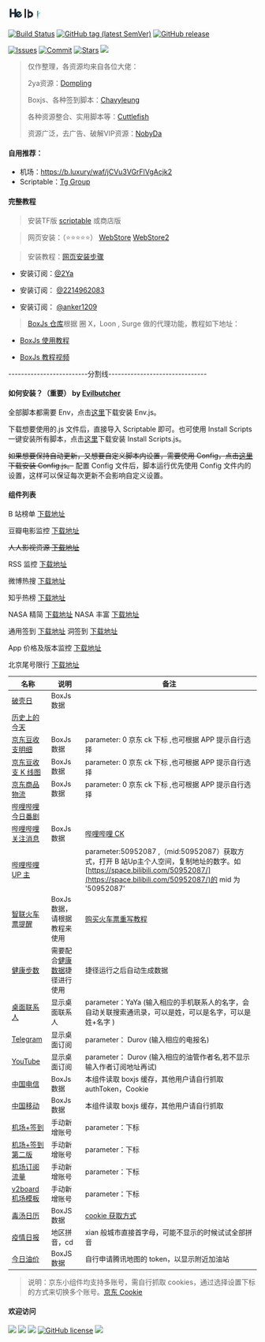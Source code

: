 ## <img src="https://raw.githubusercontent.com/Nan-nx/Nan-nx/main/hello.gif" width="65px">  

[![Build Status](https://github.com/Nan-nx/Scriptable/actions/workflows/build.yml/badge.svg)](https://github.com/Nan-nx/Scriptable/actions)
[![GitHub tag (latest SemVer)](https://img.shields.io/github/tag/Nan-nx/Scriptable.svg)](https://github.com/Nan-nx/Scriptable/tags)
[![GitHub release](https://img.shields.io/github/release/Nan-nx/Scriptable.svg)](https://github.com/Nan-nx/Scriptable/releases)

[![Issues](https://img.shields.io/github/issues/Nan-nx/Scriptable)](https://github.com/Nan-nx/Scriptable/issues)
[![Commit](https://img.shields.io/github/commit-activity/m/Nan-nx/Scriptable?label=commits)](https://github.com/Nan-nx/Scriptable/commits/master)
[![Stars](https://img.shields.io/github/stars/Nan-nx/Scriptable)](https://github.com/Nan-nx/Scriptable/stargazers)
![](https://visitor-badge.glitch.me/badge?page_id=Nan-nx)

> 仅作整理，各资源均来自各位大佬：
> 
> 2ya资源：[Dompling](https://github.com/dompling) 
> 
> Boxjs、各种签到脚本：[Chavyleung](https://github.com/chavyleung)
> 
> 各种资源整合、实用脚本等：[Cuttlefish](https://github.com/ddgksf2013/Cuttlefish)
> 
> 资源广泛，去广告、破解VIP资源：[NobyDa](https://github.com/NobyDa/Script)

#### 自用推荐：
* 机场：https://b.luxury/waf/jCVu3VGrFlVgAcjk2
* Scriptable：[Tg Group](https://t.me/Scriptable_JS)

#### 完整教程

> 安装TF版 [scriptable](https://testflight.apple.com/join/uN1vTqxk)
> 或商店版

> 网页安装：（⭐️⭐️⭐️⭐️⭐️）
> [WebStore](https://scriptablejs.gitee.io/store/#/)
> [WebStore2](https://dompling.github.io/store/#/)

> 安装教程：[网页安装步骤](https://t.me/Scriptable_JS/101536)

- 安装订阅：<a href="https://raw.githubusercontent.com/dompling/Scriptable/master/install.json" download="2214962083.js">@2Ya</a>

- 安装订阅： <a href="https://raw.githubusercontent.com/2214962083/ios-scriptable-tsx/master/%E6%89%93%E5%8C%85%E5%A5%BD%E7%9A%84%E6%88%90%E5%93%81/install.json" download="2214962083.js">@2214962083</a>

- 安装订阅： <a href="https://raw.githubusercontent.com/anker1209/Scriptable/main/install.json" download="anker1209.js">@anker1209</a>
   

>  [BoxJs 仓库](https://github.com/chavyleung/scripts/)根据 圈 X，Loon , Surge 做的代理功能，教程如下地址：

- [BoxJs 使用教程](https://chavyleung.gitbook.io/boxjs/)

- [BoxJs 教程视频](https://youtu.be/eIpBrRxiy0w)


-------------------------分割线-------------------------------

#### 如何安装？（重要） by [Evilbutcher](https://github.com/evilbutcher/Scriptables/blob/master/Install%20Scripts.js)

全部脚本都需要 Env，点击[这里](https://github.com/evilbutcher/Scriptables/blob/master/Env.js)下载安装 Env.js。

下载想要使用的.js 文件后，直接导入 Scriptable 即可。也可使用 Install Scripts 一键安装所有脚本，点击[这里](https://github.com/evilbutcher/Scriptables/blob/master/Install%20Scripts.js)下载安装 Install Scripts.js。

~~如果想要保持自动更新，又想要自定义脚本内设置，需要使用 Config，点击[这里](https://github.com/evilbutcher/Scriptables/blob/master/Config.js)下载安装 Config.js。~~
配置 Config 文件后，脚本运行优先使用 Config 文件内的设置，这样可以保证每次更新不会影响自定义设置。

#### 组件列表
B 站榜单 [下载地址](https://github.com/evilbutcher/Scriptables/blob/master/BilibiliMonitor.js)

豆瓣电影监控 [下载地址](https://github.com/evilbutcher/Scriptables/blob/master/DoubanMonitor.js)

~~人人影视资源 [下载地址](https://github.com/evilbutcher/Scriptables/blob/master/RRShareMonitor.js)~~

RSS 监控 [下载地址](https://github.com/evilbutcher/Scriptables/blob/master/RSSMonitor.js)

微博热搜 [下载地址](https://github.com/evilbutcher/Scriptables/blob/master/WeiboMonitor.js)

知乎热榜 [下载地址](https://github.com/evilbutcher/Scriptables/blob/master/ZhihuMonitor.js)

NASA 精简 [下载地址](https://github.com/evilbutcher/Scriptables/blob/master/NASA.js) NASA 丰富 [下载地址](https://github.com/evilbutcher/Scriptables/blob/master/NASAwDetail.js)

通用签到 [下载地址](https://github.com/evilbutcher/Scriptables/blob/master/Checkin.js) 洞签到 [下载地址](https://github.com/evilbutcher/Scriptables/blob/master/Dler%20Cloud.js)

App 价格及版本监控 [下载地址](https://github.com/evilbutcher/Scriptables/blob/master/AppPriceMonitor.js)

北京尾号限行 [下载地址](https://raw.githubusercontent.com/evilbutcher/Scriptables/master/%E5%8C%97%E4%BA%AC%E5%B0%BE%E5%8F%B7%E9%99%90%E8%A1%8C.js)


| 名称                          | 说明       | 备注                                                                                            |
| ----------------------------- | ---------- | --------------------------------------------------------------------------------------------------- |
| [破壳日](Scripts/Birthday.js)            | BoxJs 数据 |                                                                                                     |
| [历史上的今天](Scripts/HistoryToday.js) |            |                                                                                                     |
| [京东豆收支明细](Scripts/JDDou.js)    | BoxJs 数据 | parameter: 0 京东 ck 下标 ,也可根据 APP 提示自行选择                                                |
| [京东豆收支 K 线图](Scripts/JDDouK.js) | BoxJs 数据 | parameter: 0 京东 ck 下标 ,也可根据 APP 提示自行选择                                                |
| [京东商品物流](Scripts/JDWuLiu.js)      | BoxJs 数据 | parameter: 0 京东 ck 下标 ,也可根据 APP 提示自行选择                                                |
| [哔哩哔哩今日番剧](Scripts/BiliBili.js)  |            |                                                                                                     |
| [哔哩哔哩关注消息](Scripts/BiliBiliWatch.js)  | BoxJs 数据 | [哔哩哔哩 CK](https://raw.githubusercontent.com/dompling/Script/master/BiliBili/bilibili.cookie.js) |
| [哔哩哔哩 UP 主](Scripts/BiliBiliUp.js)  |  | parameter:50952087 ,（mid:50952087）获取方式，打开 B 站Up主个人空间，复制地址的数字。如[https://space.bilibili.com/50952087/](https://space.bilibili.com/50952087/)的 mid 为 '50952087' |
| [智联火车票提醒](Scripts/ZXTrains.js)  | BoxJs 数据，请根据教程来使用   |  [购买火车票重写教程](https://raw.githubusercontent.com/dompling/Script/master/ZXTrians/ZXTrains.js)   |
| [健康步数](Scripts/Health.js)  | 需要配合[健康数据](https://www.icloud.com/shortcuts/beb65db5ea0a474abe7ff080410b9ddf)捷径进行使用 |  捷径运行之后自动生成数据 |
| [桌面联系人](Scripts/Contact.js)            | 显示桌面联系人 |  parameter：YaYa   (输入相应的手机联系人的名字，会自动关联搜索通讯录，可以是姓，可以是名字，可以是姓+名字 )                                                                                                  |
| [Telegram](Scripts/Telegram.js)            | 显示桌面订阅 |  parameter： Durov  (输入相应的电报名)                                                                                                  |
| [YouTube](Scripts/YouTube.js)            | 显示桌面订阅 |  parameter： Durov  (输入相应的油管作者名,若不显示输入作者订阅地址再试)                                                                                                  |
| [中国电信](Scripts/ChinaTelecom.js)            | BoxJs 数据 |  本组件读取 boxjs 缓存，其他用户请自行抓取 authToken，Cookie                                                                                            |
| [中国移动](Scripts/ChinaMobile.js)            | BoxJs 数据 |   本组件读取 boxjs 缓存，其他用户请自行抓取 |
| [机场+签到](Scripts/VpnBoard.js)            | 手动新增账号 |  parameter：下标                                                                                          |
| [机场+签到 第二版](Scripts/VPNBoardPress.js)            | 手动新增账号 |  parameter：下标                                                                                          |
| [机场订阅流量](Scripts/VPNSubscription.js)            | 手动新增账号 |  parameter：下标                                                                                          |
| [v2board机场模板](Scripts/VPNV2Bord.js)            | 手动新增账号 |  parameter：下标                                                                                          |
| [毒汤日历](Scripts/PoisonCalendar.js)            | BoxJS数据 |[cookie 获取方式](https://raw.githubusercontent.com/dompling/Script/master/DJT/djt.cookie.js)  |
| [疫情日报](https://raw.githubusercontent.com/dompling/scriptableTsx/master/scripts/COVID-19.js)            | 地区拼音，cd|xian 般城市直接首字母，可能不显示的时候试试全部拼音  |
| [今日油价](https://raw.githubusercontent.com/dompling/scriptableTsx/master/scripts/TodayOilPrice.js)            | BoxJS数据 | 自行申请腾讯地图的 token，以显示附近加油站 |


> 说明：京东小组件均支持多账号，需自行抓取 cookies，通过选择设置下标的方式来切换多个账号。[京东 Cookie](https://raw.githubusercontent.com/dompling/Script/master/jd/JD_extra_cookie.js)


#### 欢迎访问

<a href="https://github.com/Nan-nx/En"><img src='https://img.shields.io/badge/Quan_X-v2.0-brown'/></a> 
<a href="https://github.com/Nan-nx/Scriptable"><img src='https://img.shields.io/badge/Scriptable-v1.0-orange'/></a>
<a href="https://github.com/Nan-nx/Book"><img src='https://img.shields.io/badge/Book-v3.0-red'/></a> 
[![GitHub license](https://img.shields.io/github/license/Nan-nx/Scriptable.svg)](https://github.com/Nan-nx/Scriptable/blob/master/LICENSE) 
<a href="https://t.me/Nan_nx"><img src='https://img.shields.io/badge/By-Nan--nx-green'/></a>
 
